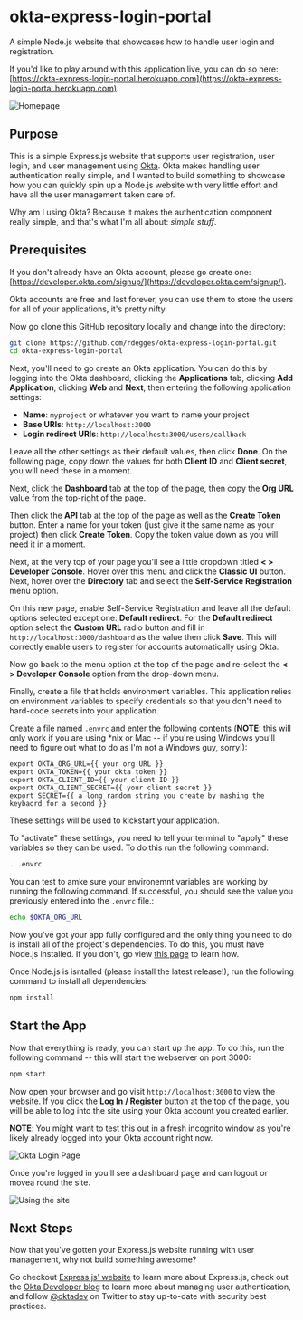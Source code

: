 # okta-express-login-portal

A simple Node.js website that showcases how to handle user login and
registration.

If you'd like to play around with this application live, you can do so here:
[https://okta-express-login-portal.herokuapp.com](https://okta-express-login-portal.herokuapp.com).

![Homepage](https://raw.githubusercontent.com/rdegges/okta-express-login-portal/master/assets/homepage.png)


## Purpose

This is a simple Express.js website that supports user registration, user login,
and user management using [Okta](https://developer.okta.com). Okta makes
handling user authentication really simple, and I wanted to build something to
showcase how you can quickly spin up a Node.js website with very little effort
and have all the user management taken care of.

Why am I using Okta? Because it makes the authentication component really simple, and
that's what I'm all about: *simple stuff*.


## Prerequisites

If you don't already have an Okta account, please go create one:
[https://developer.okta.com/signup/](https://developer.okta.com/signup/).

Okta accounts are free and last forever, you can use them to store the users for
all of your applications, it's pretty nifty.

Now go clone this GitHub repository locally and change into the directory:

```bash
git clone https://github.com/rdegges/okta-express-login-portal.git
cd okta-express-login-portal
```

Next, you'll need to go create an Okta application. You can do this by logging
into the Okta dashboard, clicking the **Applications** tab, clicking **Add
Application**, clicking **Web** and **Next**, then entering the following
application settings:

- **Name**: `myproject` or whatever you want to name your project
- **Base URIs**: `http://localhost:3000`
- **Login redirect URIs**: `http://localhost:3000/users/callback`

Leave all the other settings as their default values, then click **Done**. On
the following page, copy down the values for both **Client ID** and **Client
secret**, you will need these in a moment.

Next, click the **Dashboard** tab at the top of the page, then copy the **Org
URL** value from the top-right of the page.

Then click the **API** tab at the top of the page as well as the **Create
Token** button. Enter a name for your token (just give it the same name as your
project) then click **Create Token**. Copy the token value down as you will need
it in a moment.

Next, at the very top of your page you'll see a little dropdown titled
**< > Developer Console**. Hover over this menu and click the **Classic UI**
button. Next, hover over the **Directory** tab and select the **Self-Service
Registration** menu option.

On this new page, enable Self-Service Registration and leave all the default
options selected except one: **Default redirect**. For the **Default redirect**
option select the **Custom URL** radio button and fill in
`http://localhost:3000/dashboard` as the value then click **Save**. This will
correctly enable users to register for accounts automatically using Okta.

Now go back to the menu option at the top of the page and re-select the **< >
Developer Console** option from the drop-down menu.

Finally, create a file that holds environment variables. This application relies
on environment variables to specify credentials so that you don't need to
hard-code secrets into your application.

Create a file named `.envrc` and enter the following contents (**NOTE**: this
will only work if you are using *nix or Mac -- if you're using Windows you'll
need to figure out what to do as I'm not a Windows guy, sorry!):

```
export OKTA_ORG_URL={{ your org URL }}
export OKTA_TOKEN={{ your okta token }}
export OKTA_CLIENT_ID={{ your client ID }}
export OKTA_CLIENT_SECRET={{ your client secret }}
export SECRET={{ a long random string you create by mashing the keybaord for a second }}
```

These settings will be used to kickstart your application.

To "activate" these settings, you need to tell your terminal to "apply" these
variables so they can be used. To do this run the following command:

```bash
. .envrc
```

You can test to amke sure your environemnt variables are working by running the
following command. If successful, you should see the value you previously
entered into the `.envrc` file.:

```bash
echo $OKTA_ORG_URL
```

Now you've got your app fully configured and the only thing you need to do is
install all of the project's dependencies. To do this, you must have Node.js
installed. If you don't, go view [this page](https://nodejs.org/en/download/package-manager/<Paste>) to learn how.

Once Node.js is isntalled (please install the latest release!), run the following
command to install all dependencies:

```bash
npm install
```


## Start the App

Now that everything is ready, you can start up the app. To do this, run the
following command -- this will start the webserver on port 3000:

```bash
npm start
```

Now open your browser and go visit `http://localhost:3000` to view the website.
If you click the **Log In / Register** button at the top of the page, you will be able to
log into the site using your Okta account you created earlier.

**NOTE**: You might want to test this out in a fresh incognito window as you're
likely already logged into your Okta account right now.

![Okta Login Page](https://raw.githubusercontent.com/rdegges/okta-express-login-portal/master/assets/login-page.png)

Once you're logged in you'll see a dashboard page and can logout or movea round
the site.

![Using the site](https://raw.githubusercontent.com/rdegges/okta-express-login-portal/master/assets/using-the-site.gif)


## Next Steps

Now that you've gotten your Express.js website running with user management, why
not build something awesome?

Go checkout [Express.js' website](https://expressjs.com/) to learn more about
Express.js, check out the [Okta Developer
blog](https://developer.okta.com/blog/) to learn more about managing user
authentication, and follow [@oktadev](https://twitter.com/oktadev) on Twitter to
stay up-to-date with security best practices.
